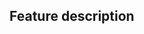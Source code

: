 Feature description
---------
<!-- Please describe the feature: Which area of the library is it related to?
What specific solution would you like? -->
